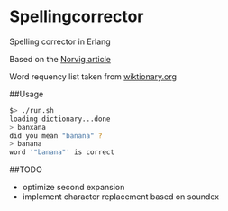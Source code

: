 # Spellingcorrector
Spelling corrector in Erlang

Based on the [Norvig article](http://norvig.com/spell-correct.html)

Word requency list taken from [wiktionary.org](http://en.wiktionary.org/wiki/Wiktionary:Frequency_lists)

##Usage

```bash
$> ./run.sh
loading dictionary...done
> banxana
did you mean "banana" ?
> banana
word '"banana"' is correct
```

##TODO
 * optimize second expansion
 * implement character replacement based on soundex

